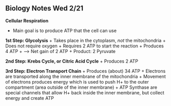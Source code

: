 Biology Notes Wed 2/21
----------------------

__Cellular Respiration__
   + Main goal is to produce ATP that the cell can use

   __1st Step: Glycolysis__
      + Takes place in the cytoplasm, _not_ the mitochondria
      + Does not require oxygen
      + Requires 2 ATP to start the reaction
      + Produces 4 ATP
      + --> Net gain of 2 ATP
      + Product: 2 Pyruvate

   __2nd Step: Krebs Cycle, or Citric Acid Cycle__
      + Produces 2 ATP

   __3rd Step: Electron Transport Chain__
      + Produces (about) 34 ATP
      + Electrons are transported along the inner membrane of the mitochondria
      + Movement of electrons produces energy which is used to push H+ to the outer compartment (area outside of the inner membrane)
      + ATP Synthase are special channels that allow H+ back inside the inner membrane, but collect energy and create ATP
